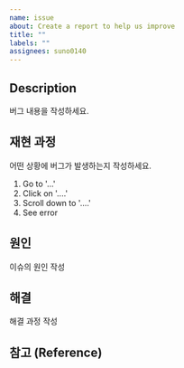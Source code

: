 ```yaml
---
name: issue
about: Create a report to help us improve
title: ""
labels: ""
assignees: suno0140
---
```


## Description

버그 내용을 작성하세요.

## 재현 과정

어떤 상황에 버그가 발생하는지 작성하세요.

1. Go to '...'
2. Click on '....'
3. Scroll down to '....'
4. See error

## 원인

이슈의 원인 작성

## 해결

해결 과정 작성

## 참고 (Reference)



